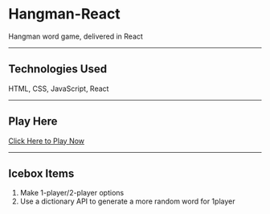 # Hangman-React

Hangman word game, delivered in React

---

## Technologies Used

HTML, CSS, JavaScript, React

---

## Play Here

[Click Here to Play Now](https://kevindecker64.github.io/hangman-react/)

---

## Icebox Items

1. Make 1-player/2-player options
2. Use a dictionary API to generate a more random word for 1player

